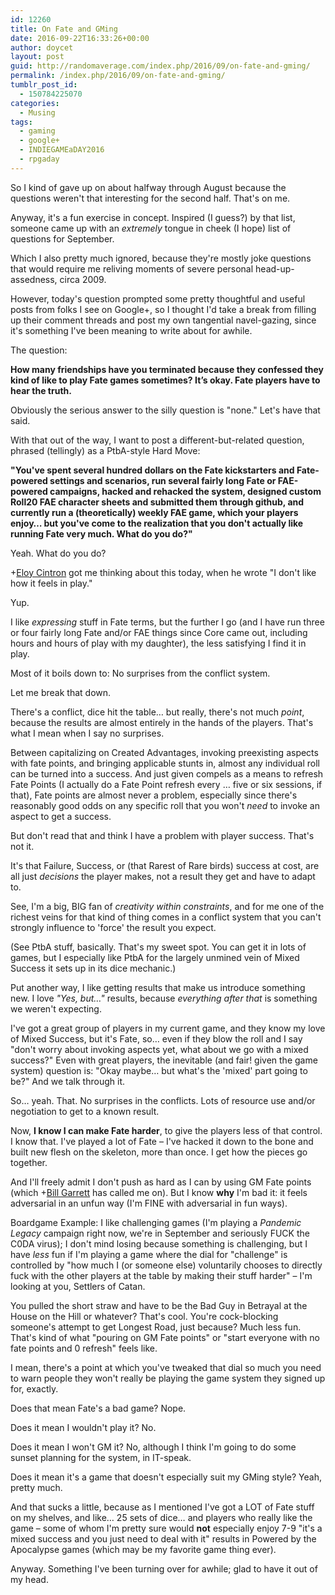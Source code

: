 ```yaml
---
id: 12260
title: On Fate and GMing
date: 2016-09-22T16:33:26+00:00
author: doycet
layout: post
guid: http://randomaverage.com/index.php/2016/09/on-fate-and-gming/
permalink: /index.php/2016/09/on-fate-and-gming/
tumblr_post_id:
  - 150784225070
categories:
  - Musing
tags:
  - gaming
  - google+
  - INDIEGAMEaDAY2016
  - rpgaday
---
```

So I kind of gave up on about halfway through August because the questions weren't that interesting for the second half. That's on me.

Anyway, it's a fun exercise in concept. Inspired (I guess?) by that list, someone came up with an _extremely_ tongue in cheek (I hope) list of questions for September.

Which I also pretty much ignored, because they're mostly joke questions that would require me reliving moments of severe personal head-up-assedness, circa 2009.

However, today's question prompted some pretty thoughtful and useful posts from folks I see on Google+, so I thought I'd take a break from filling up their comment threads and post my own tangential navel-gazing, since it's something I've been meaning to write about for awhile.

The question:

**How many friendships have you terminated because they confessed they kind of like to play Fate games sometimes? It&rsquo;s okay. Fate players have to hear the truth.**

Obviously the serious answer to the silly question is "none." Let's have that said.

With that out of the way, I want to post a different-but-related question, phrased (tellingly) as a PtbA-style Hard Move:

**"You've spent several hundred dollars on the Fate kickstarters and Fate-powered settings and scenarios, run several fairly long Fate or FAE-powered campaigns, hacked and rehacked the system, designed custom Roll20 FAE character sheets and submitted them through github, and currently run a (theoretically) weekly FAE game, which your players enjoy&#8230; but you've come to the realization that you don't actually like running Fate very much. What do you do?"**

Yeah. What do you do?

<span class="proflinkWrapper"><span class="proflinkPrefix">+</span><a class="proflink" href="https://plus.google.com/118294872407638175479" oid="118294872407638175479">Eloy Cintron</a></span> got me thinking about this today, when he wrote "I don't like how it feels in play."

Yup.

I like _expressing_ stuff in Fate terms, but the further I go (and I have run three or four fairly long Fate and/or FAE things since Core came out, including hours and hours of play with my daughter), the less satisfying I find it in play.

Most of it boils down to: No surprises from the conflict system.

Let me break that down. 

There's a conflict, dice hit the table&#8230; but really, there's not much _point_, because the results are almost entirely in the hands of the players. That's what I mean when I say no surprises. 

Between capitalizing on Created Advantages, invoking preexisting aspects with fate points, and bringing applicable stunts in, almost any individual roll can be turned into a success. And just given compels as a means to refresh Fate Points (I actually do a Fate Point refresh every &#8230; five or six sessions, if that), Fate points are almost never a problem, especially since there's reasonably good odds on any specific roll that you won't _need_ to invoke an aspect to get a success.

But don't read that and think I have a problem with player success. That's not it. 

It's that Failure, Success, or (that Rarest of Rare birds) success at cost, are all just _decisions_ the player makes, not a result they get and have to adapt to.

See, I'm a big, BIG fan of _creativity within constraints_, and for me one of the richest veins for that kind of thing comes in a conflict system that you can't strongly influence to 'force' the result you expect. 

(See PtbA stuff, basically. That's my sweet spot. You can get it in lots of games, but I especially like PtbA for the largely unmined vein of Mixed Success it sets up in its dice mechanic.)

Put another way, I like getting results that make us introduce something new. I love _"Yes, but&#8230;"_ results, because _everything after that_ is something we weren't expecting.

I've got a great group of players in my current game, and they know my love of Mixed Success, but it's Fate, so&#8230; even if they blow the roll and I say "don't worry about invoking aspects yet, what about we go with a mixed success?" Even with great players, the inevitable (and fair! given the game system) question is: "Okay maybe&#8230; but what's the 'mixed' part going to be?" And we talk through it.

So&#8230; yeah. That. No surprises in the conflicts. Lots of resource use and/or negotiation to get to a known result.

Now, **I know I can make Fate harder**, to give the players less of that control. I know that. I've played a lot of Fate &#8211; I've hacked it down to the bone and built new flesh on the skeleton, more than once. I get how the pieces go together.

And I'll freely admit I don't push as hard as I can by using GM Fate points (which <span class="proflinkWrapper"><span class="proflinkPrefix">+</span><a class="proflink" href="https://plus.google.com/105135792496983171525" oid="105135792496983171525">Bill Garrett</a></span> has called me on). But I know **why** I'm bad it: it feels adversarial in an unfun way (I'm FINE with adversarial in fun ways).

Boardgame Example: I like challenging games (I'm playing a _Pandemic Legacy_ campaign right now, we're in September and seriously FUCK the C0DA virus); I don't mind losing because something is challenging, but I have _less_ fun if I'm playing a game where the dial for "challenge" is controlled by "how much I (or someone else) voluntarily chooses to directly fuck with the other players at the table by making their stuff harder" &#8211; I'm looking at you, Settlers of Catan.

You pulled the short straw and have to be the Bad Guy in Betrayal at the House on the Hill or whatever? That's cool. You're cock-blocking someone's attempt to get Longest Road, just because? Much less fun. That's kind of what "pouring on GM Fate points" or "start everyone with no fate points and 0 refresh" feels like. 

I mean, there's a point at which you've tweaked that dial so much you need to warn people they won't really be playing the game system they signed up for, exactly.

Does that mean Fate's a bad game? Nope.

Does it mean I wouldn't play it? No.

Does it mean I won't GM it? No, although I think I'm going to do some sunset planning for the system, in IT-speak.

Does it mean it's a game that doesn't especially suit my GMing style? Yeah, pretty much.

And that sucks a little, because as I mentioned I've got a LOT of Fate stuff on my shelves, and like&#8230; 25 sets of dice&#8230; and players who really like the game &#8211; some of whom I'm pretty sure would **not** especially enjoy 7-9 "it's a mixed success and you just need to deal with it" results in Powered by the Apocalypse games (which may be my favorite game thing ever).

Anyway. Something I've been turning over for awhile; glad to have it out of my head.
